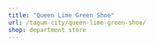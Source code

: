 ```yaml
---
title: "Queen Lime Green Shoe"
url: /tagum-city/queen-lime-green-shoe/
shop: department store
---
```


